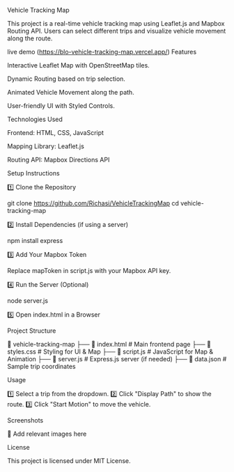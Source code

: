 Vehicle Tracking Map

This project is a real-time vehicle tracking map using Leaflet.js and Mapbox Routing API. Users can select different trips and visualize vehicle movement along the route.

live demo (https://blo-vehicle-tracking-map.vercel.app/)
Features

Interactive Leaflet Map with OpenStreetMap tiles.

Dynamic Routing based on trip selection.

Animated Vehicle Movement along the path.

User-friendly UI with Styled Controls.

Technologies Used

Frontend: HTML, CSS, JavaScript

Mapping Library: Leaflet.js

Routing API: Mapbox Directions API

Setup Instructions

1️⃣ Clone the Repository

git clone https://github.com/Richasi/VehicleTrackingMap
cd vehicle-tracking-map

2️⃣ Install Dependencies (if using a server)

npm install express

3️⃣ Add Your Mapbox Token

Replace mapToken in script.js with your Mapbox API key.

4️⃣ Run the Server (Optional)

node server.js

5️⃣ Open index.html in a Browser

Project Structure

📂 vehicle-tracking-map
├── 📄 index.html  # Main frontend page
├── 📄 styles.css  # Styling for UI & Map
├── 📄 script.js  # JavaScript for Map & Animation
├── 📄 server.js  # Express.js server (if needed)
├── 📄 data.json  # Sample trip coordinates

Usage

1️⃣ Select a trip from the dropdown.
2️⃣ Click "Display Path" to show the route.
3️⃣ Click "Start Motion" to move the vehicle.

Screenshots

🚀 Add relevant images here

License

This project is licensed under MIT License.